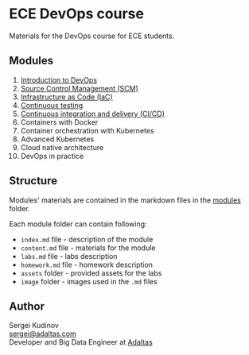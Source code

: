 # ECE DevOps course

Materials for the DevOps course for ECE students.

## Modules

1. [Introduction to DevOps](modules/1-devops-introduction/index.md)
2. [Source Control Management (SCM)](modules/2-scm/index.md)
3. [Infrastructure as Code (IaC)](modules/3-infrustructure-as-code/index.md)
4. [Continuous testing](modules/4-continuous-testing/index.md)
5. [Continuous integration and delivery (CI/CD)](modules/5-ci-cd/index.md)
6. Containers with Docker
7. Container orchestration with Kubernetes
8. Advanced Kubernetes
9. Cloud native architecture
10. DevOps in practice

## Structure

Modules' materials are contained in the markdown files in the [modules](modules) folder.

Each module folder can contain following:

- `index.md` file - description of the module
- `content.md` file - materials for the module
- `labs.md` file - labs description
- `homework.md` file - homework description
- `assets` folder - provided assets for the labs
- `image` folder - images used in the `.md` files

## Author

Sergei Kudinov   
sergei@adaltas.com   
Developer and Big Data Engineer at [Adaltas](https://www.adaltas.com/)
